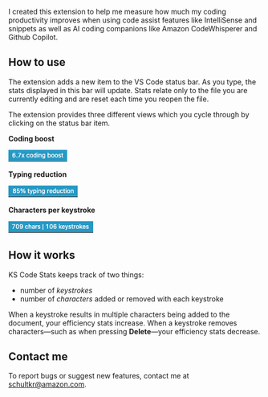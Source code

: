 I created this extension to help me measure how much my coding productivity improves when using code assist features like IntelliSense and snippets as well as AI coding companions like Amazon CodeWhisperer and Github Copilot.

## How to use

The extension adds a new item to the VS Code status bar. As you type, the stats displayed in this bar will update. Stats relate only to the file you are currently editing and are reset each time you reopen the file.

The extension provides three different views which you cycle through by clicking on the status bar item.

**Coding boost**

![6.7x coding boost](./doc-images/coding-boost.png)

**Typing reduction**

![85% typing reduction](./doc-images/typing-reduction.png)

**Characters per keystroke**

![709 chara | 106 keystrokes](./doc-images/chars-per-key.png)

## How it works

KS Code Stats keeps track of two things:

- number of *keystrokes*
- number of *characters* added or removed with each keystroke

When a keystroke results in multiple characters being added to the document, your efficiency stats increase. When a keystroke removes characters—such as when pressing **Delete**—your efficiency stats decrease.

## Contact me

To report bugs or suggest new features, contact me at schultkr@amazon.com.
